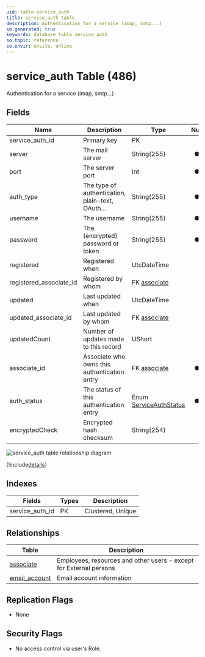 ```yaml
---
uid: table-service_auth
title: service_auth table
description: Authentication for a service (imap, smtp...)
so.generated: true
keywords: database table service_auth
so.topic: reference
so.envir: onsite, online
---
```


# service\_auth Table (486)

Authentication for a service (imap, smtp...)

## Fields

| Name | Description | Type | Null |
|------|-------------|------|:----:|
|service\_auth\_id|Primary key|PK| |
|server|The mail server|String(255)|&#x25CF;|
|port|The server port|Int|&#x25CF;|
|auth\_type|The type of authentication, plain-text, OAuth...|String(255)|&#x25CF;|
|username|The username|String(255)|&#x25CF;|
|password|The (encrypted) password or token|String(255)|&#x25CF;|
|registered|Registered when|UtcDateTime| |
|registered\_associate\_id|Registered by whom|FK [associate](associate.md)| |
|updated|Last updated when|UtcDateTime| |
|updated\_associate\_id|Last updated by whom|FK [associate](associate.md)| |
|updatedCount|Number of updates made to this record|UShort| |
|associate\_id|Associate who owns this authentication entry|FK [associate](associate.md)|&#x25CF;|
|auth\_status|The status of this authentication entry|Enum [ServiceAuthStatus](enums/serviceauthstatus.md)|&#x25CF;|
|encryptedCheck|Encrypted hash checksum|String(254)| |


![service_auth table relationship diagram](./media/service_auth.png)

[!include[details](./includes/service-auth.md)]

## Indexes

| Fields | Types | Description |
|--------|-------|-------------|
|service\_auth\_id |PK |Clustered, Unique |

## Relationships

| Table|  Description |
|------|-------------|
|[associate](associate.md)  |Employees, resources and other users - except for External persons |
|[email\_account](email-account.md)  |Email account information |


## Replication Flags

* None

## Security Flags

* No access control via user's Role.

